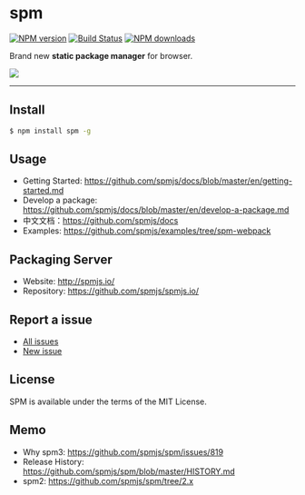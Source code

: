 # spm

[![NPM version](https://img.shields.io/npm/v/spm.svg?style=flat)](https://npmjs.org/package/spm)
[![Build Status](https://img.shields.io/travis/spmjs/spm.svg?style=flat)](https://travis-ci.org/spmjs/spm)
[![NPM downloads](http://img.shields.io/npm/dm/spm.svg?style=flat)](https://npmjs.org/package/spm)

Brand new **static package manager** for browser.

![](https://i.alipayobjects.com/i/localhost/png/201404/2YQxOTYoFp.png)

---

## Install

```bash
$ npm install spm -g
```

## Usage

- Getting Started: https://github.com/spmjs/docs/blob/master/en/getting-started.md
- Develop a package: https://github.com/spmjs/docs/blob/master/en/develop-a-package.md
- 中文文档：https://github.com/spmjs/docs
- Examples: https://github.com/spmjs/examples/tree/spm-webpack

## Packaging Server

- Website: http://spmjs.io/
- Repository: https://github.com/spmjs/spmjs.io/

## Report a issue

* [All issues](https://github.com/spmjs/spm/issues)
* [New issue](https://github.com/spmjs/spm/issues/new)

## License

SPM is available under the terms of the MIT License.

## Memo

* Why spm3: https://github.com/spmjs/spm/issues/819
* Release History: https://github.com/spmjs/spm/blob/master/HISTORY.md
* spm2: https://github.com/spmjs/spm/tree/2.x
